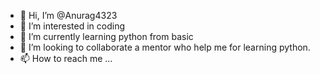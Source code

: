 - 👋 Hi, I’m @Anurag4323
- 👀 I’m interested in coding
- 🌱 I’m currently learning python from basic
- 💞️ I’m looking to collaborate a mentor who help me for learning python.
- 📫 How to reach me ...

<!---
Anurag4323/Anurag4323 is a ✨ special ✨ repository because its `README.md` (this file) appears on your GitHub profile.
You can click the Preview link to take a look at your changes.
--->
